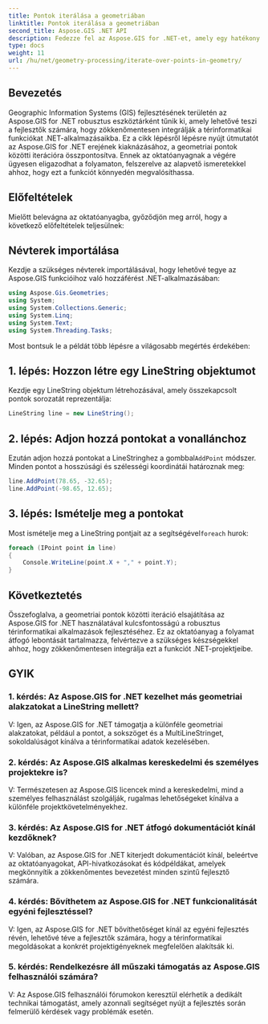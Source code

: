 ```yaml
---
title: Pontok iterálása a geometriában
linktitle: Pontok iterálása a geometriában
second_title: Aspose.GIS .NET API
description: Fedezze fel az Aspose.GIS for .NET-et, amely egy hatékony eszközkészlet a térinformatikai funkciók .NET-alkalmazásaiba való zökkenőmentes integrálásához.
type: docs
weight: 11
url: /hu/net/geometry-processing/iterate-over-points-in-geometry/
---
```

## Bevezetés

Geographic Information Systems (GIS) fejlesztésének területén az Aspose.GIS for .NET robusztus eszköztárként tűnik ki, amely lehetővé teszi a fejlesztők számára, hogy zökkenőmentesen integrálják a térinformatikai funkciókat .NET-alkalmazásaikba. Ez a cikk lépésről lépésre nyújt útmutatót az Aspose.GIS for .NET erejének kiaknázásához, a geometriai pontok közötti iterációra összpontosítva. Ennek az oktatóanyagnak a végére ügyesen eligazodhat a folyamaton, felszerelve az alapvető ismeretekkel ahhoz, hogy ezt a funkciót könnyedén megvalósíthassa.

## Előfeltételek

Mielőtt belevágna az oktatóanyagba, győződjön meg arról, hogy a következő előfeltételek teljesülnek:

## Névterek importálása

Kezdje a szükséges névterek importálásával, hogy lehetővé tegye az Aspose.GIS funkcióihoz való hozzáférést .NET-alkalmazásában:

```csharp
using Aspose.Gis.Geometries;
using System;
using System.Collections.Generic;
using System.Linq;
using System.Text;
using System.Threading.Tasks;
```

Most bontsuk le a példát több lépésre a világosabb megértés érdekében:

## 1. lépés: Hozzon létre egy LineString objektumot

Kezdje egy LineString objektum létrehozásával, amely összekapcsolt pontok sorozatát reprezentálja:

```csharp
LineString line = new LineString();
```

## 2. lépés: Adjon hozzá pontokat a vonallánchoz

 Ezután adjon hozzá pontokat a LineStringhez a gombbal`AddPoint` módszer. Minden pontot a hosszúsági és szélességi koordinátái határoznak meg:

```csharp
line.AddPoint(78.65, -32.65);
line.AddPoint(-98.65, 12.65);
```

## 3. lépés: Ismételje meg a pontokat

Most ismételje meg a LineString pontjait az a segítségével`foreach` hurok:

```csharp
foreach (IPoint point in line)
{
    Console.WriteLine(point.X + "," + point.Y);
}
```

## Következtetés

Összefoglalva, a geometriai pontok közötti iteráció elsajátítása az Aspose.GIS for .NET használatával kulcsfontosságú a robusztus térinformatikai alkalmazások fejlesztéséhez. Ez az oktatóanyag a folyamat átfogó lebontását tartalmazza, felvértezve a szükséges készségekkel ahhoz, hogy zökkenőmentesen integrálja ezt a funkciót .NET-projektjeibe.

## GYIK

### 1. kérdés: Az Aspose.GIS for .NET kezelhet más geometriai alakzatokat a LineString mellett?

V: Igen, az Aspose.GIS for .NET támogatja a különféle geometriai alakzatokat, például a pontot, a sokszöget és a MultiLineStringet, sokoldalúságot kínálva a térinformatikai adatok kezelésében.

### 2. kérdés: Az Aspose.GIS alkalmas kereskedelmi és személyes projektekre is?

V: Természetesen az Aspose.GIS licencek mind a kereskedelmi, mind a személyes felhasználást szolgálják, rugalmas lehetőségeket kínálva a különféle projektkövetelményekhez.

### 3. kérdés: Az Aspose.GIS for .NET átfogó dokumentációt kínál kezdőknek?

V: Valóban, az Aspose.GIS for .NET kiterjedt dokumentációt kínál, beleértve az oktatóanyagokat, API-hivatkozásokat és kódpéldákat, amelyek megkönnyítik a zökkenőmentes bevezetést minden szintű fejlesztő számára.

### 4. kérdés: Bővíthetem az Aspose.GIS for .NET funkcionalitását egyéni fejlesztéssel?

V: Igen, az Aspose.GIS for .NET bővíthetőséget kínál az egyéni fejlesztés révén, lehetővé téve a fejlesztők számára, hogy a térinformatikai megoldásokat a konkrét projektigényeknek megfelelően alakítsák ki.

### 5. kérdés: Rendelkezésre áll műszaki támogatás az Aspose.GIS felhasználói számára?

V: Az Aspose.GIS felhasználói fórumokon keresztül elérhetik a dedikált technikai támogatást, amely azonnali segítséget nyújt a fejlesztés során felmerülő kérdések vagy problémák esetén.